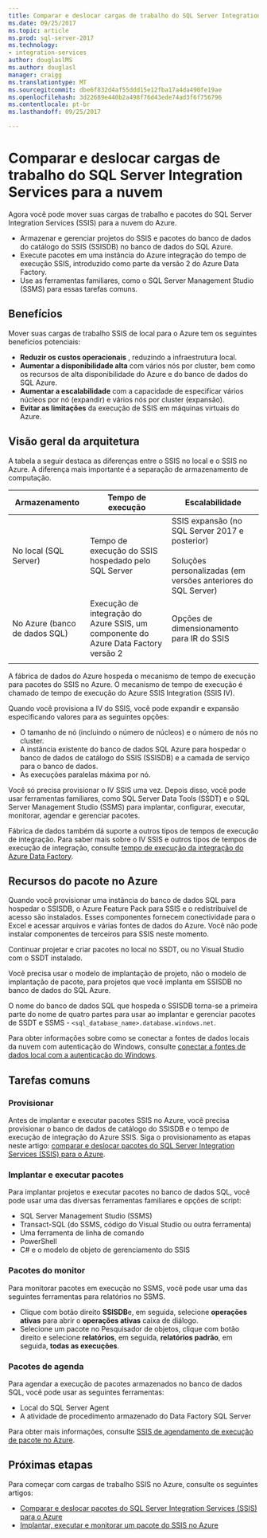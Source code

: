 ```yaml
---
title: Comparar e deslocar cargas de trabalho do SQL Server Integration Services para a nuvem | Microsoft Docs
ms.date: 09/25/2017
ms.topic: article
ms.prod: sql-server-2017
ms.technology:
- integration-services
author: douglaslMS
ms.author: douglasl
manager: craigg
ms.translationtype: MT
ms.sourcegitcommit: dbe6f832d4af55ddd15e12fba17a4da490fe19ae
ms.openlocfilehash: 3d22689e440b2a498f76d43ede74ad3f6f756796
ms.contentlocale: pt-br
ms.lasthandoff: 09/25/2017

---
```

# <a name="lift-and-shift-sql-server-integration-services-workloads-to-the-cloud"></a>Comparar e deslocar cargas de trabalho do SQL Server Integration Services para a nuvem
Agora você pode mover suas cargas de trabalho e pacotes do SQL Server Integration Services (SSIS) para a nuvem do Azure.
-   Armazenar e gerenciar projetos do SSIS e pacotes do banco de dados do catálogo do SSIS (SSISDB) no banco de dados do SQL Azure.
-   Execute pacotes em uma instância do Azure integração do tempo de execução SSIS, introduzido como parte da versão 2 do Azure Data Factory.
-   Use as ferramentas familiares, como o SQL Server Management Studio (SSMS) para essas tarefas comuns.

## <a name="benefits"></a>Benefícios
Mover suas cargas de trabalho SSIS de local para o Azure tem os seguintes benefícios potenciais:
-   **Reduzir os custos operacionais** , reduzindo a infraestrutura local.
-   **Aumentar a disponibilidade alta** com vários nós por cluster, bem como os recursos de alta disponibilidade do Azure e do banco de dados do SQL Azure.
-   **Aumentar a escalabilidade** com a capacidade de especificar vários núcleos por nó (expandir) e vários nós por cluster (expansão).
-   **Evitar as limitações** da execução de SSIS em máquinas virtuais do Azure.

## <a name="architecture-overview"></a>Visão geral da arquitetura
A tabela a seguir destaca as diferenças entre o SSIS no local e o SSIS no Azure. A diferença mais importante é a separação de armazenamento de computação.

| Armazenamento | Tempo de execução | Escalabilidade |
|---|---|---|
| No local (SQL Server) | Tempo de execução do SSIS hospedado pelo SQL Server | SSIS expansão (no SQL Server 2017 e posterior)<br/><br/>Soluções personalizadas (em versões anteriores do SQL Server) |
| No Azure (banco de dados SQL) | Execução de integração do Azure SSIS, um componente do Azure Data Factory versão 2 | Opções de dimensionamento para IR do SSIS |
| | | |

A fábrica de dados do Azure hospeda o mecanismo de tempo de execução para pacotes do SSIS no Azure. O mecanismo de tempo de execução é chamado de tempo de execução do Azure SSIS Integration (SSIS IV).

Quando você provisiona a IV do SSIS, você pode expandir e expansão especificando valores para as seguintes opções:
-   O tamanho de nó (incluindo o número de núcleos) e o número de nós no cluster.
-   A instância existente do banco de dados SQL Azure para hospedar o banco de dados de catálogo do SSIS (SSISDB) e a camada de serviço para o banco de dados.
-   As execuções paralelas máxima por nó.

Você só precisa provisionar o IV SSIS uma vez. Depois disso, você pode usar ferramentas familiares, como SQL Server Data Tools (SSDT) e o SQL Server Management Studio (SSMS) para implantar, configurar, executar, monitorar, agendar e gerenciar pacotes.

Fábrica de dados também dá suporte a outros tipos de tempos de execução de integração. Para saber mais sobre o IV SSIS e outros tipos de tempos de execução de integração, consulte [tempo de execução da integração do Azure Data Factory](/azure/data-factory/concepts-integration-runtime.md).

## <a name="package-features-on-azure"></a>Recursos do pacote no Azure
Quando você provisionar uma instância do banco de dados SQL para hospedar o SSISDB, o Azure Feature Pack para SSIS e o redistribuível de acesso são instalados. Esses componentes fornecem conectividade para o Excel e acessar arquivos e várias fontes de dados do Azure. Você não pode instalar componentes de terceiros para SSIS neste momento.

Continuar projetar e criar pacotes no local no SSDT, ou no Visual Studio com o SSDT instalado.

Você precisa usar o modelo de implantação de projeto, não o modelo de implantação de pacote, para projetos que você implanta em SSISDB no banco de dados do SQL Azure.

O nome do banco de dados SQL que hospeda o SSISDB torna-se a primeira parte do nome de quatro partes para usar ao implantar e gerenciar pacotes de SSDT e SSMS - `<sql_database_name>.database.windows.net`.

Para obter informações sobre como se conectar a fontes de dados locais da nuvem com autenticação do Windows, consulte [conectar a fontes de dados local com a autenticação do Windows](ssis-azure-connect-with-windows-auth.md).

## <a name="common-tasks"></a>Tarefas comuns

### <a name="provision"></a>Provisionar
Antes de implantar e executar pacotes SSIS no Azure, você precisa provisionar o banco de dados de catálogo do SSISDB e o tempo de execução de integração do Azure SSIS. Siga o provisionamento as etapas neste artigo: [comparar e deslocar pacotes do SQL Server Integration Services (SSIS) para o Azure](/azure/data-factory/quickstart-lift-shift-ssis-packages-powershell.md).

### <a name="deploy-and-run-packages"></a>Implantar e executar pacotes
Para implantar projetos e executar pacotes no banco de dados SQL, você pode usar uma das diversas ferramentas familiares e opções de script:
-   SQL Server Management Studio (SSMS)
-   Transact-SQL (do SSMS, código do Visual Studio ou outra ferramenta)
-   Uma ferramenta de linha de comando
-   PowerShell
-   C# e o modelo de objeto de gerenciamento do SSIS

### <a name="monitor-packages"></a>Pacotes do monitor
Para monitorar pacotes em execução no SSMS, você pode usar uma das seguintes ferramentas para relatórios no SSMS.
-   Clique com botão direito **SSISDB**e, em seguida, selecione **operações ativas** para abrir o **operações ativas** caixa de diálogo.
-   Selecione um pacote no Pesquisador de objetos, clique com botão direito e selecione **relatórios**, em seguida, **relatórios padrão**, em seguida, **todas as execuções**.

### <a name="schedule-packages"></a>Pacotes de agenda
Para agendar a execução de pacotes armazenados no banco de dados SQL, você pode usar as seguintes ferramentas:
-   Local do SQL Server Agent
-   A atividade de procedimento armazenado do Data Factory SQL Server

Para obter mais informações, consulte [SSIS de agendamento de execução de pacote no Azure](ssis-azure-schedule-packages.md).

## <a name="next-steps"></a>Próximas etapas
Para começar com cargas de trabalho SSIS no Azure, consulte os seguintes artigos:
-   [Comparar e deslocar pacotes do SQL Server Integration Services (SSIS) para o Azure](/azure/data-factory/quickstart-lift-shift-ssis-packages-powershell.md)
-   [Implantar, executar e monitorar um pacote do SSIS no Azure](ssis-azure-deploy-run-monitor-tutorial.md)

